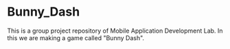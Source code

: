 # Bunny_Dash
This is a group project repository  of Mobile Application Development Lab. In this we are making a game called "Bunny Dash".
